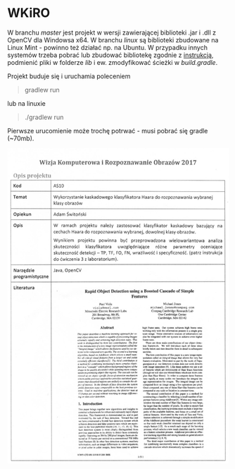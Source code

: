 # WKiRO

W branchu _master_ jest projekt w wersji zawierającej biblioteki .jar i .dll z OpenCV dla Windowsa x64. W branchu _linux_ są biblioteki zbudowane na Linux Mint - powinno też działać np. na Ubuntu. W przypadku innych systemów trzeba pobrać lub zbudować bibliotekę zgodnie z [instrukcją](http://docs.opencv.org/2.4.11/doc/tutorials/introduction/desktop_java/java_dev_intro.html), podmienić pliki w folderze _lib_ i ew. zmodyfikować ścieżki w _build.gradle_.

Projekt buduje się i uruchamia poleceniem 
> gradlew run

lub na linuxie
> ./gradlew run

Pierwsze urucomienie może trochę potrwać - musi pobrać się gradle (~70mb).

![alt text](/temat.jpg "Title")
